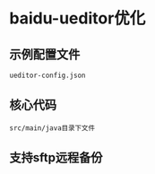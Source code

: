 # baidu-ueditor优化
## 示例配置文件
```
ueditor-config.json
```
## 核心代码
```
src/main/java目录下文件
```
## 支持sftp远程备份
